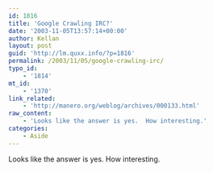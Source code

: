 ```yaml
---
id: 1816
title: 'Google Crawling IRC?'
date: '2003-11-05T13:57:14+00:00'
author: Kellan
layout: post
guid: 'http://lm.quxx.info/?p=1816'
permalink: /2003/11/05/google-crawling-irc/
typo_id:
    - '1814'
mt_id:
    - '1370'
link_related:
    - 'http://manero.org/weblog/archives/000133.html'
raw_content:
    - 'Looks like the answer is yes.  How interesting.'
categories:
    - Aside
---
```


Looks like the answer is yes. How interesting.